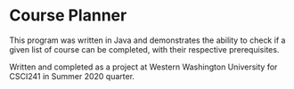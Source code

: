 # Course Planner

This program was written in Java and demonstrates the ability to check if a given list of course can be completed, with their respective prerequisites.

Written and completed as a project at Western Washington University for CSCI241 in Summer 2020 quarter.

